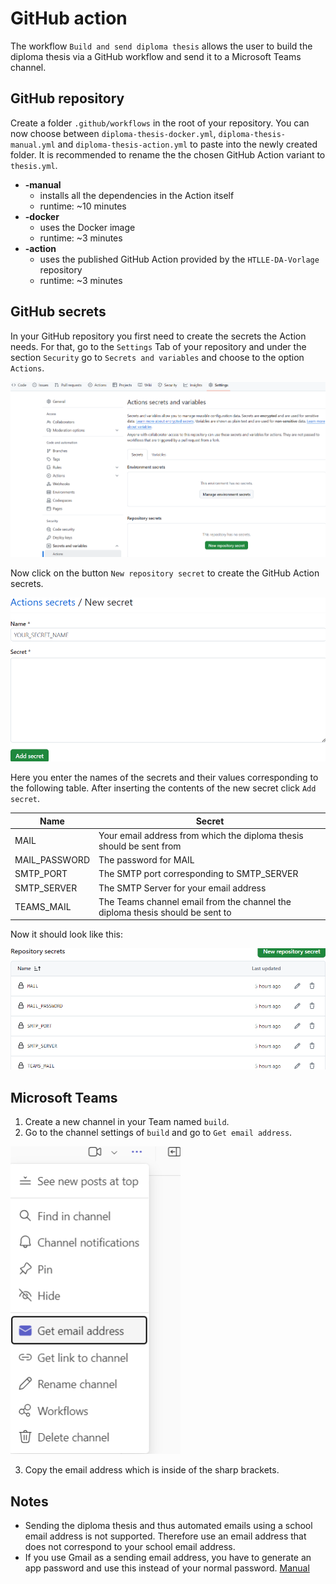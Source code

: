 # GitHub action

The workflow `Build and send diploma thesis` allows the user to build the diploma thesis via a GitHub workflow and send it to a Microsoft Teams channel.

## GitHub repository

Create a folder `.github/workflows` in the root of your repository. You can now choose between `diploma-thesis-docker.yml`, `diploma-thesis-manual.yml` and `diploma-thesis-action.yml` to paste into the newly created folder. It is recommended to rename the the chosen GitHub Action variant to `thesis.yml`.

- **-manual**
  - installs all the dependencies in the Action itself
  - runtime: ~10 minutes
- **-docker**
  - uses the Docker image
  - runtime: ~3 minutes
- **-action**
  - uses the published GitHub Action provided by the `HTLLE-DA-Vorlage` repository
  - runtime: ~3 minutes

## GitHub secrets

In your GitHub repository you first need to create the secrets the Action needs. For that, go to the `Settings` Tab of your repository and under the section `Security` go to `Secrets and variables` and choose to the option `Actions`.

![Github repository settings](img/github-repo-settings.png)

Now click on the button `New repository secret` to create the GitHub Action secrets.

![Github secret creation](img/github-action-secret-creation.png)

Here you enter the names of the secrets and their values corresponding to the following table. After inserting the contents of the new secret click `Add secret`.

| Name | Secret |
|-|-|
| MAIL | Your email address from which the diploma thesis should be sent from  |
| MAIL_PASSWORD | The password for MAIL |
| SMTP_PORT | The SMTP port corresponding to SMTP_SERVER |
| SMTP_SERVER | The SMTP Server for your email address |
| TEAMS_MAIL | The Teams channel email from the channel the diploma thesis should be sent to |

Now it should look like this:

![Github action secret overview](img/github-action-secret-overview.png)

## Microsoft Teams

1. Create a new channel in your Team named `build`.
2. Go to the channel settings of `build` and go to `Get email address`.

![Github Headbar](img/teams-channel-settings.png)

3. Copy the email address which is inside of the sharp brackets.

## Notes

- Sending the diploma thesis and thus automated emails using a school email address is not supported. Therefore use an email address that does not correspond to your school email address.
- If you use Gmail as a sending email address, you have to generate an app password and use this instead of your normal password. [Manual](https://knowledge.workspace.google.com/kb/how-to-create-app-passwords-000009237)
